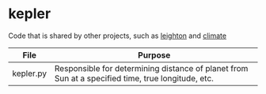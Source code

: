 # kepler
Code that is shared by other projects, such as [leighton](https://github.com/weka511/leighton) and [climate](https://github.com/weka511/climate)

| File | Purpose |
| ------------------------- | ------------------------------------------------------------|
| kepler.py | Responsible for determining distance of planet from Sun at a specified time, true longitude, etc. |

